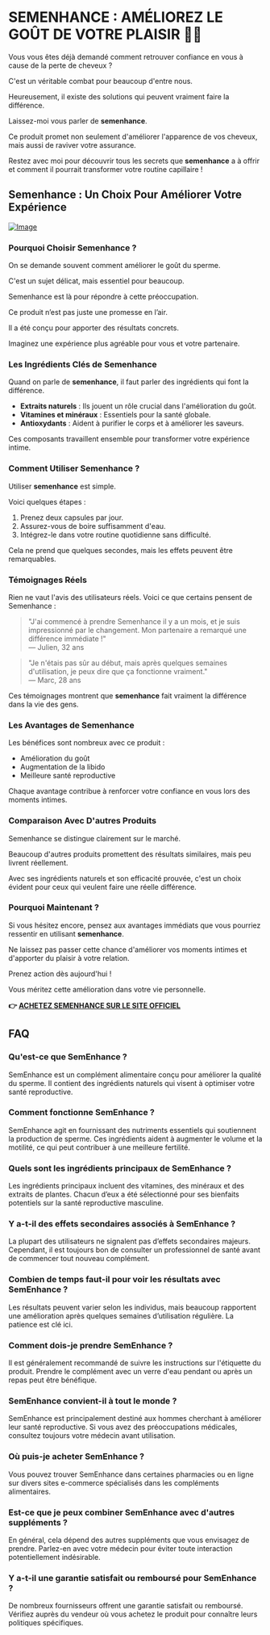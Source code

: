 # SEMENHANCE : AMÉLIOREZ LE GOÛT DE VOTRE PLAISIR 🍑✨

Vous vous êtes déjà demandé comment retrouver confiance en vous à cause de la perte de cheveux ? 

C'est un véritable combat pour beaucoup d'entre nous. 

Heureusement, il existe des solutions qui peuvent vraiment faire la différence. 

Laissez-moi vous parler de **semenhance**. 

Ce produit promet non seulement d'améliorer l'apparence de vos cheveux, mais aussi de raviver votre assurance. 

Restez avec moi pour découvrir tous les secrets que **semenhance** a à offrir et comment il pourrait transformer votre routine capillaire !

## Semenhance : Un Choix Pour Améliorer Votre Expérience

[![Image](https://www2.sellhealth.com/137/468x60-semenhance.png)](https://gchaffi.com/asIDlp4H)

### Pourquoi Choisir Semenhance ?

On se demande souvent comment améliorer le goût du sperme. 

C'est un sujet délicat, mais essentiel pour beaucoup. 

Semenhance est là pour répondre à cette préoccupation.

Ce produit n’est pas juste une promesse en l’air.

Il a été conçu pour apporter des résultats concrets.

Imaginez une expérience plus agréable pour vous et votre partenaire.

### Les Ingrédients Clés de Semenhance

Quand on parle de **semenhance**, il faut parler des ingrédients qui font la différence. 

- **Extraits naturels** : Ils jouent un rôle crucial dans l'amélioration du goût.
- **Vitamines et minéraux** : Essentiels pour la santé globale.
- **Antioxydants** : Aident à purifier le corps et à améliorer les saveurs.

Ces composants travaillent ensemble pour transformer votre expérience intime.

### Comment Utiliser Semenhance ?

Utiliser **semenhance** est simple. 

Voici quelques étapes :

1. Prenez deux capsules par jour.
2. Assurez-vous de boire suffisamment d'eau.
3. Intégrez-le dans votre routine quotidienne sans difficulté.

Cela ne prend que quelques secondes, mais les effets peuvent être remarquables.

### Témoignages Réels

Rien ne vaut l'avis des utilisateurs réels. Voici ce que certains pensent de Semenhance :

> "J'ai commencé à prendre Semenhance il y a un mois, et je suis impressionné par le changement. Mon partenaire a remarqué une différence immédiate !"  
> — Julien, 32 ans

> "Je n'étais pas sûr au début, mais après quelques semaines d'utilisation, je peux dire que ça fonctionne vraiment."  
> — Marc, 28 ans

Ces témoignages montrent que **semenhance** fait vraiment la différence dans la vie des gens.

### Les Avantages de Semenhance

Les bénéfices sont nombreux avec ce produit :

- Amélioration du goût
- Augmentation de la libido
- Meilleure santé reproductive

Chaque avantage contribue à renforcer votre confiance en vous lors des moments intimes.

### Comparaison Avec D'autres Produits

Semenhance se distingue clairement sur le marché. 

Beaucoup d'autres produits promettent des résultats similaires, mais peu livrent réellement. 

Avec ses ingrédients naturels et son efficacité prouvée, c'est un choix évident pour ceux qui veulent faire une réelle différence.

### Pourquoi Maintenant ?

Si vous hésitez encore, pensez aux avantages immédiats que vous pourriez ressentir en utilisant **semenhance**. 

Ne laissez pas passer cette chance d'améliorer vos moments intimes et d'apporter du plaisir à votre relation.

Prenez action dès aujourd'hui !

Vous méritez cette amélioration dans votre vie personnelle.



**👉 [ACHETEZ SEMENHANCE SUR LE SITE OFFICIEL](https://gchaffi.com/asIDlp4H)**

## FAQ

### Qu'est-ce que SemEnhance ?
SemEnhance est un complément alimentaire conçu pour améliorer la qualité du sperme. Il contient des ingrédients naturels qui visent à optimiser votre santé reproductive.

### Comment fonctionne SemEnhance ?
SemEnhance agit en fournissant des nutriments essentiels qui soutiennent la production de sperme. Ces ingrédients aident à augmenter le volume et la motilité, ce qui peut contribuer à une meilleure fertilité.

### Quels sont les ingrédients principaux de SemEnhance ?
Les ingrédients principaux incluent des vitamines, des minéraux et des extraits de plantes. Chacun d’eux a été sélectionné pour ses bienfaits potentiels sur la santé reproductive masculine.

### Y a-t-il des effets secondaires associés à SemEnhance ?
La plupart des utilisateurs ne signalent pas d’effets secondaires majeurs. Cependant, il est toujours bon de consulter un professionnel de santé avant de commencer tout nouveau complément.

### Combien de temps faut-il pour voir les résultats avec SemEnhance ?
Les résultats peuvent varier selon les individus, mais beaucoup rapportent une amélioration après quelques semaines d’utilisation régulière. La patience est clé ici.

### Comment dois-je prendre SemEnhance ?
Il est généralement recommandé de suivre les instructions sur l'étiquette du produit. Prendre le complément avec un verre d'eau pendant ou après un repas peut être bénéfique.

### SemEnhance convient-il à tout le monde ?
SemEnhance est principalement destiné aux hommes cherchant à améliorer leur santé reproductive. Si vous avez des préoccupations médicales, consultez toujours votre médecin avant utilisation.

### Où puis-je acheter SemEnhance ?
Vous pouvez trouver SemEnhance dans certaines pharmacies ou en ligne sur divers sites e-commerce spécialisés dans les compléments alimentaires.

### Est-ce que je peux combiner SemEnhance avec d'autres suppléments ?
En général, cela dépend des autres suppléments que vous envisagez de prendre. Parlez-en avec votre médecin pour éviter toute interaction potentiellement indésirable.

### Y a-t-il une garantie satisfait ou remboursé pour SemEnhance ?
De nombreux fournisseurs offrent une garantie satisfait ou remboursé. Vérifiez auprès du vendeur où vous achetez le produit pour connaître leurs politiques spécifiques.
